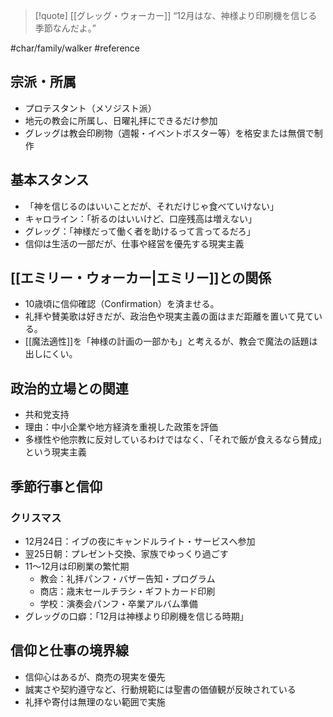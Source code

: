 >[!quote] [[グレッグ・ウォーカー]]
>“12月はな、神様より印刷機を信じる季節なんだよ。”  

#char/family/walker #reference
## 宗派・所属
- プロテスタント（メソジスト派）
- 地元の教会に所属し、日曜礼拝にできるだけ参加
- グレッグは教会印刷物（週報・イベントポスター等）を格安または無償で制作

## 基本スタンス
- 「神を信じるのはいいことだが、それだけじゃ食べていけない」
- キャロライン：「祈るのはいいけど、口座残高は増えない」
- グレッグ：「神様だって働く者を助けるって言ってるだろ」
- 信仰は生活の一部だが、仕事や経営を優先する現実主義

## [[エミリー・ウォーカー|エミリー]]との関係
- 10歳頃に信仰確認（Confirmation）を済ませる。
- 礼拝や賛美歌は好きだが、政治色や現実主義の面はまだ距離を置いて見ている。
- [[魔法適性]]を「神様の計画の一部かも」と考えるが、教会で魔法の話題は出しにくい。

## 政治的立場との関連
- 共和党支持
- 理由：中小企業や地方経済を重視した政策を評価
- 多様性や他宗教に反対しているわけではなく、「それで飯が食えるなら賛成」という現実主義

## 季節行事と信仰
### クリスマス
- 12月24日：イブの夜にキャンドルライト・サービスへ参加
- 翌25日朝：プレゼント交換、家族でゆっくり過ごす
- 11〜12月は印刷業の繁忙期
  - 教会：礼拝パンフ・バザー告知・プログラム
  - 商店：歳末セールチラシ・ギフトカード印刷
  - 学校：演奏会パンフ・卒業アルバム準備
- グレッグの口癖：「12月は神様より印刷機を信じる時期」

## 信仰と仕事の境界線
- 信仰心はあるが、商売の現実を優先
- 誠実さや契約遵守など、行動規範には聖書の価値観が反映されている
- 礼拝や寄付は無理のない範囲で実施
